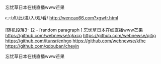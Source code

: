 
忘忧草日本在线直播www芒果




👉/点/此/进/入/观/看/ http://wencao66.com?xgwfr.html




[随机段落3-
]2 - [random paragraph
]
忘忧草日本在线直播www芒果 https://github.com/webnewse/qkxcp
https://github.com/webnewse/qjtig
https://github.com/itunsr/enhgo
https://github.com/webnewse/kfhc
https://github.com/qdouban/cheyin





忘忧草日本在线直播www芒果
